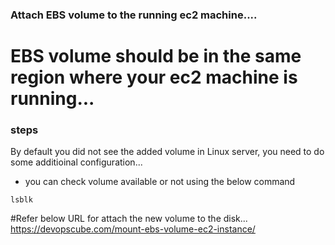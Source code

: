 ### Attach EBS volume to the running ec2 machine....
# EBS volume should be in the same region where your ec2 machine is running...
### steps
By default you did not see the added volume in Linux server, you need to do some additioinal configuration...

* you can check volume available or not using the below command

```
lsblk
```
#Refer below URL for attach the new volume to the disk...
https://devopscube.com/mount-ebs-volume-ec2-instance/